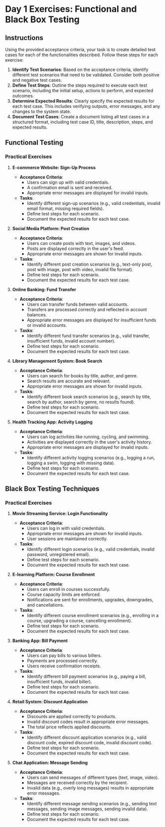 # Day 1 Exercises: Functional and Black Box Testing

## Instructions

Using the provided acceptance criteria, your task is to create detailed test cases for each of the functionalities described. Follow these steps for each exercise:

1. **Identify Test Scenarios**: Based on the acceptance criteria, identify different test scenarios that need to be validated. Consider both positive and negative test cases.
2. **Define Test Steps**: Outline the steps required to execute each test scenario, including the initial setup, actions to perform, and expected outcomes.
3. **Determine Expected Results**: Clearly specify the expected results for each test case. This includes verifying outputs, error messages, and any changes to the system state.
4. **Document Test Cases**: Create a document listing all test cases in a structured format, including test case ID, title, description, steps, and expected results.

## Functional Testing

### Practical Exercises

1. **E-commerce Website: Sign-Up Process**

   - **Acceptance Criteria**:
     - Users can sign up with valid credentials.
     - A confirmation email is sent and received.
     - Appropriate error messages are displayed for invalid inputs.
   - **Tasks**:
     - Identify different sign-up scenarios (e.g., valid credentials, invalid email format, missing required fields).
     - Define test steps for each scenario.
     - Document the expected results for each test case.

2. **Social Media Platform: Post Creation**

   - **Acceptance Criteria**:
     - Users can create posts with text, images, and videos.
     - Posts are displayed correctly in the user's feed.
     - Appropriate error messages are shown for invalid inputs.
   - **Tasks**:
     - Identify different post creation scenarios (e.g., text-only post, post with image, post with video, invalid file format).
     - Define test steps for each scenario.
     - Document the expected results for each test case.

3. **Online Banking: Fund Transfer**

   - **Acceptance Criteria**:
     - Users can transfer funds between valid accounts.
     - Transfers are processed correctly and reflected in account balances.
     - Appropriate error messages are displayed for insufficient funds or invalid accounts.
   - **Tasks**:
     - Identify different fund transfer scenarios (e.g., valid transfer, insufficient funds, invalid account number).
     - Define test steps for each scenario.
     - Document the expected results for each test case.

4. **Library Management System: Book Search**

   - **Acceptance Criteria**:
     - Users can search for books by title, author, and genre.
     - Search results are accurate and relevant.
     - Appropriate error messages are shown for invalid inputs.
   - **Tasks**:
     - Identify different book search scenarios (e.g., search by title, search by author, search by genre, no results found).
     - Define test steps for each scenario.
     - Document the expected results for each test case.

5. **Health Tracking App: Activity Logging**
   - **Acceptance Criteria**:
     - Users can log activities like running, cycling, and swimming.
     - Activities are displayed correctly in the user's activity history.
     - Appropriate error messages are displayed for invalid inputs.
   - **Tasks**:
     - Identify different activity logging scenarios (e.g., logging a run, logging a swim, logging with missing data).
     - Define test steps for each scenario.
     - Document the expected results for each test case.

## Black Box Testing Techniques

### Practical Exercises

1. **Movie Streaming Service: Login Functionality**

   - **Acceptance Criteria**:
     - Users can log in with valid credentials.
     - Appropriate error messages are shown for invalid inputs.
     - User sessions are maintained correctly.
   - **Tasks**:
     - Identify different login scenarios (e.g., valid credentials, invalid password, unregistered email).
     - Define test steps for each scenario.
     - Document the expected results for each test case.

2. **E-learning Platform: Course Enrollment**

   - **Acceptance Criteria**:
     - Users can enroll in courses successfully.
     - Course capacity limits are enforced.
     - Notifications are sent for enrollments, upgrades, downgrades, and cancellations.
   - **Tasks**:
     - Identify different course enrollment scenarios (e.g., enrolling in a course, upgrading a course, cancelling enrollment).
     - Define test steps for each scenario.
     - Document the expected results for each test case.

3. **Banking App: Bill Payment**

   - **Acceptance Criteria**:
     - Users can pay bills to various billers.
     - Payments are processed correctly.
     - Users receive confirmation receipts.
   - **Tasks**:
     - Identify different bill payment scenarios (e.g., paying a bill, insufficient funds, invalid biller).
     - Define test steps for each scenario.
     - Document the expected results for each test case.

4. **Retail System: Discount Application**

   - **Acceptance Criteria**:
     - Discounts are applied correctly to products.
     - Invalid discount codes result in appropriate error messages.
     - The total price reflects applied discounts.
   - **Tasks**:
     - Identify different discount application scenarios (e.g., valid discount code, expired discount code, invalid discount code).
     - Define test steps for each scenario.
     - Document the expected results for each test case.

5. **Chat Application: Message Sending**
   - **Acceptance Criteria**:
     - Users can send messages of different types (text, image, video).
     - Messages are received correctly by the recipient.
     - Invalid data (e.g., overly long messages) results in appropriate error messages.
   - **Tasks**:
     - Identify different message sending scenarios (e.g., sending text messages, sending image messages, sending invalid data).
     - Define test steps for each scenario.
     - Document the expected results for each test case.
